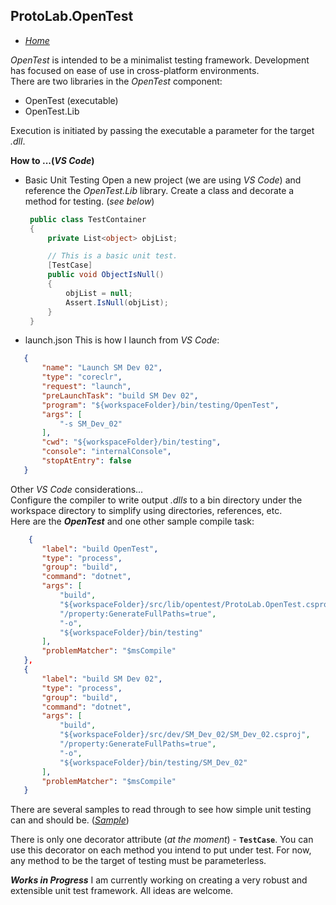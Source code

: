 ## ProtoLab.OpenTest  
 - [*Home*](../README.md)  

*OpenTest* is intended to be a minimalist testing framework. Development has focused on ease of use in cross-platform environments.  
There are two libraries in the *OpenTest* component:  
 - OpenTest (executable)
 - OpenTest.Lib

Execution is initiated by passing the executable a parameter for the target *.dll*.

**How to ...(*VS Code*)**  
 - Basic Unit Testing
   Open a new project (we are using *VS Code*) and reference the *OpenTest.Lib* library. Create a class and decorate a method for testing. (*see below*)  

   ```c#
    public class TestContainer
    {
        private List<object> objList;

        // This is a basic unit test.
        [TestCase]
        public void ObjectIsNull()
        {
            objList = null;
            Assert.IsNull(objList);
        }
    }
   ```
 - launch.json
 This is how I launch from *VS Code*:
 ```json
    {
        "name": "Launch SM Dev 02",
        "type": "coreclr",
        "request": "launch",
        "preLaunchTask": "build SM Dev 02",
        "program": "${workspaceFolder}/bin/testing/OpenTest",
        "args": [
            "-s SM_Dev_02"
        ],
        "cwd": "${workspaceFolder}/bin/testing",
        "console": "internalConsole",
        "stopAtEntry": false
    }
 ```
 Other *VS Code* considerations...  
 Configure the compiler to write output *.dlls* to a bin directory under the workspace directory to simplify using directories, references, etc.  
 Here are the ***OpenTest*** and one other sample compile task:
 ```json
     {
        "label": "build OpenTest",
        "type": "process",
        "group": "build",
        "command": "dotnet",
        "args": [
            "build",
            "${workspaceFolder}/src/lib/opentest/ProtoLab.OpenTest.csproj",
            "/property:GenerateFullPaths=true",
            "-o",
            "${workspaceFolder}/bin/testing"
        ],
        "problemMatcher": "$msCompile"
    },
    {
        "label": "build SM Dev 02",
        "type": "process",
        "group": "build",
        "command": "dotnet",
        "args": [
            "build",
            "${workspaceFolder}/src/dev/SM_Dev_02/SM_Dev_02.csproj",
            "/property:GenerateFullPaths=true",
            "-o",
            "${workspaceFolder}/bin/testing/SM_Dev_02"
        ],
        "problemMatcher": "$msCompile"
    }
 ```
  
There are several samples to read through to see how simple unit testing can and should be. (*[Sample](../main/src/dev/SM_Dev_02/ObjectTests.cs)*)

There is only one decorator attribute (*at the moment*) - **`TestCase`**. You can use this decorator on each method you intend to put under test. For now, any method to be the target of testing must be parameterless.

***Works in Progress***
I am currently working on creating a very robust and extensible unit test framework. All ideas are welcome.
